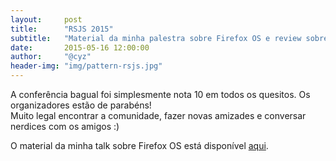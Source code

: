 ```yaml
---
layout:     post
title:      "RSJS 2015"
subtitle:   "Material da minha palestra sobre Firefox OS e review sobre o evento(in progress)"
date:       2015-05-16 12:00:00
author:     "@cyz"
header-img: "img/pattern-rsjs.jpg"
---
```


<p>A conferência bagual foi simplesmente nota 10 em todos os quesitos. Os organizadores estão de parabéns! <br/> Muito legal encontrar a comunidade, fazer novas amizades e conversar nerdices com os amigos :)</p>


<p>O material da minha talk sobre Firefox OS está disponível <a href="{{ site.baseurl }}/talk/firefoxos-rsjs" target="_external">aqui</a>.</p>